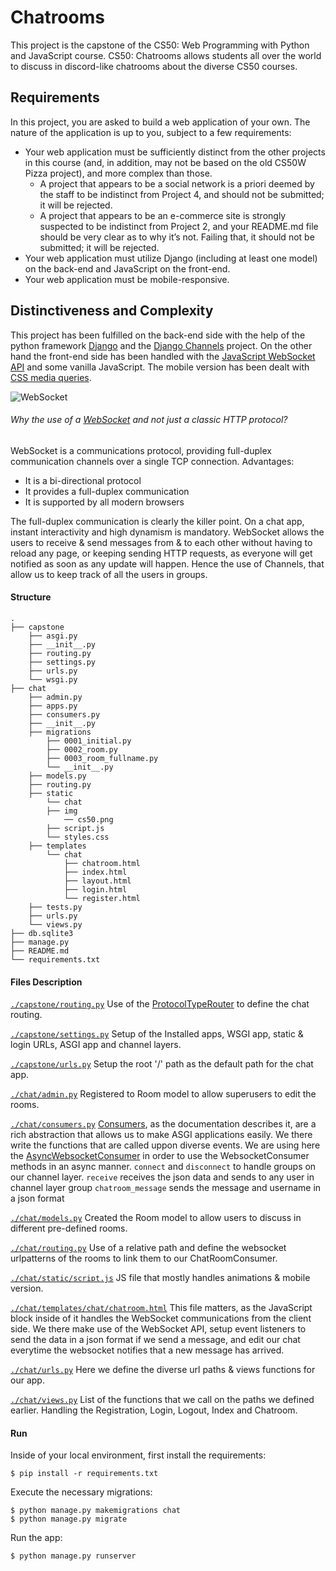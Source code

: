 # Chatrooms

This project is the capstone of the CS50: Web Programming with Python and JavaScript course.
CS50: Chatrooms allows students all over the world to discuss in discord-like chatrooms about the diverse CS50 courses.

## Requirements

In this project, you are asked to build a web application of your own. The nature of the application is up to you, subject to a few requirements:

- Your web application must be sufficiently distinct from the other projects in this course (and, in addition, may not be based on the old CS50W Pizza project), and more complex than those.
    - A project that appears to be a social network is a priori deemed by the staff to be indistinct from Project 4, and should not be submitted; it will be rejected.
    - A project that appears to be an e-commerce site is strongly suspected to be indistinct from Project 2, and your README.md file should be very clear as to why it’s not. Failing that, it should not be submitted; it will be rejected.
- Your web application must utilize Django (including at least one model) on the back-end and JavaScript on the front-end.
- Your web application must be mobile-responsive.

## Distinctiveness and Complexity

This project has been fulfilled on the back-end side with the help of the python framework [Django](https://www.djangoproject.com/) and the [Django Channels](https://channels.readthedocs.io/en/stable/) project.
On the other hand the front-end side has been handled with the [JavaScript WebSocket API](https://developer.mozilla.org/en-US/docs/Web/API/WebSocket) and some vanilla JavaScript.
The mobile version has been dealt with [CSS media queries](https://developer.mozilla.org/en-US/docs/Web/CSS/Media_Queries/Using_media_queries).


![WebSocket](https://upload.wikimedia.org/wikipedia/commons/1/10/Websocket_connection.png)
###### _Why the use of a [WebSocket](https://en.wikipedia.org/wiki/WebSocket) and not just a classic HTTP protocol?_
WebSocket is a communications protocol, providing full-duplex communication channels over a single TCP connection.
Advantages:
* It is a bi-directional protocol
* It provides a full-duplex communication
* It is supported by all modern browsers

The full-duplex communication is clearly the killer point. On a chat app, instant interactivity and high dynamism is mandatory. WebSocket allows the users to receive & send messages from & to each other without having to reload any page, or keeping sending HTTP requests, as everyone will get notified as soon as any update will happen. Hence the use of Channels, that allow us to keep track of all the users in groups.

#### Structure
```
.
├── capstone
    ├── asgi.py
    ├── __init__.py
    ├── routing.py
    ├── settings.py
    ├── urls.py
    └── wsgi.py
├── chat
    ├── admin.py
    ├── apps.py
    ├── consumers.py
    ├── __init__.py
    ├── migrations
        ├── 0001_initial.py
        ├── 0002_room.py
        ├── 0003_room_fullname.py
        └── __init__.py
    ├── models.py
    ├── routing.py
    ├── static
        └── chat
        ├── img
            ── cs50.png
        ├── script.js
        └── styles.css
    ├── templates
        └── chat
            ├── chatroom.html
            ├── index.html
            ├── layout.html
            ├── login.html
            └── register.html
    ├── tests.py
    ├── urls.py
    └── views.py
├── db.sqlite3
├── manage.py
├── README.md
└── requirements.txt
```

#### Files Description

[`./capstone/routing.py`](https://github.com/heavsta/chatrooms/blob/main/capstone/routing.py)
Use of the [ProtocolTypeRouter](https://channels.readthedocs.io/en/stable/topics/routing.html#protocoltyperouter) to define the chat routing.

[`./capstone/settings.py`](https://github.com/heavsta/chatrooms/blob/main/capstone/settings.py)
Setup of the Installed apps, WSGI app, static & login URLs, ASGI app and channel layers.

[`./capstone/urls.py`](https://github.com/heavsta/chatrooms/blob/main/capstone/urls.py)
Setup the root '/' path as the default path for the chat app.

[`./chat/admin.py`](https://github.com/heavsta/chatrooms/blob/main/chat/admin.py)
Registered to Room model to allow superusers to edit the rooms.

[`./chat/consumers.py`](https://github.com/heavsta/chatrooms/blob/main/chat/consumers.py)
[Consumers](https://channels.readthedocs.io/en/stable/topics/consumers.html), as the documentation describes it, are a rich abstraction that allows us to make ASGI applications easily.
We there write the functions that are called uppon diverse events.
We are using here the [AsyncWebsocketConsumer](https://channels.readthedocs.io/en/stable/topics/consumers.html#asyncwebsocketconsumer) in order to use the WebsocketConsumer methods in an async manner.
`connect` and `disconnect` to handle groups on our channel layer.
`receive` receives the json data and sends to any user in channel layer group
`chatroom_message` sends the message and username in a json format

[`./chat/models.py`](https://github.com/heavsta/chatrooms/blob/main/chat/models.py)
Created the Room model to allow users to discuss in different pre-defined rooms.

[`./chat/routing.py`](https://github.com/heavsta/chatrooms/blob/main/chat/routing.py)
Use of a relative path and define the websocket urlpatterns of the rooms to link them to our ChatRoomConsumer.

[`./chat/static/script.js`](https://github.com/heavsta/chatrooms/blob/main/chat/static/script.js)
JS file that mostly handles animations & mobile version.

[`./chat/templates/chat/chatroom.html`](https://github.com/heavsta/chatrooms/blob/main/chat/templates/chat/chatroom.html)
This file matters, as the JavaScript block inside of it handles the WebSocket communications from the client side.
We there make use of the WebSocket API, setup event listeners to send the data in a json format if we send a message, and edit our chat everytime the websocket notifies that a new message has arrived.

[`./chat/urls.py`](https://github.com/heavsta/chatrooms/blob/main/chat/urls.py)
Here we define the diverse url paths & views functions for our app.

[`./chat/views.py`](https://github.com/heavsta/chatrooms/blob/main/chat/views.py)
List of the functions that we call on the paths we defined earlier.
Handling the Registration, Login, Logout, Index and Chatroom.

#### Run

Inside of your local environment, first install the requirements:
```
$ pip install -r requirements.txt
```

Execute the necessary migrations:
```
$ python manage.py makemigrations chat
$ python manage.py migrate
```

Run the app:
```
$ python manage.py runserver
```
